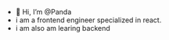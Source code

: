 - 👋 Hi, I’m @Panda
- i am a frontend engineer specialized in react.
- i am also am learing backend
<!---
SatanistPanda/SatanistPanda is a ✨ special ✨ repository because its `README.md` (this file) appears on your GitHub profile.
You can click the Preview link to take a look at your changes.
--->
